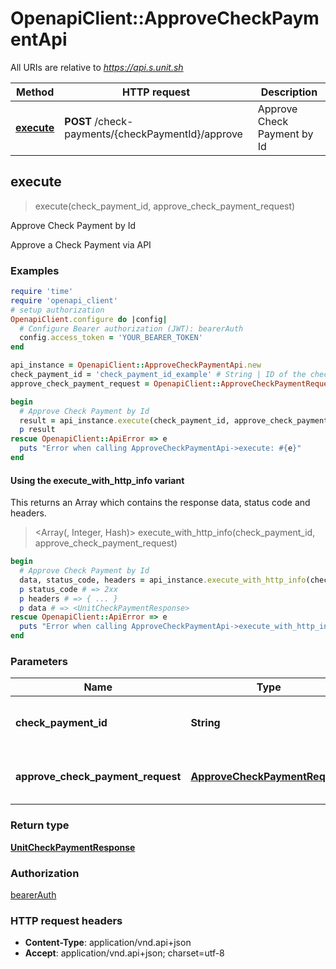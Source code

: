 # OpenapiClient::ApproveCheckPaymentApi

All URIs are relative to *https://api.s.unit.sh*

| Method | HTTP request | Description |
| ------ | ------------ | ----------- |
| [**execute**](ApproveCheckPaymentApi.md#execute) | **POST** /check-payments/{checkPaymentId}/approve | Approve Check Payment by Id |


## execute

> <UnitCheckPaymentResponse> execute(check_payment_id, approve_check_payment_request)

Approve Check Payment by Id

Approve a Check Payment via API 

### Examples

```ruby
require 'time'
require 'openapi_client'
# setup authorization
OpenapiClient.configure do |config|
  # Configure Bearer authorization (JWT): bearerAuth
  config.access_token = 'YOUR_BEARER_TOKEN'
end

api_instance = OpenapiClient::ApproveCheckPaymentApi.new
check_payment_id = 'check_payment_id_example' # String | ID of the check payment to approve
approve_check_payment_request = OpenapiClient::ApproveCheckPaymentRequest.new # ApproveCheckPaymentRequest | Approve Check Payment Request

begin
  # Approve Check Payment by Id
  result = api_instance.execute(check_payment_id, approve_check_payment_request)
  p result
rescue OpenapiClient::ApiError => e
  puts "Error when calling ApproveCheckPaymentApi->execute: #{e}"
end
```

#### Using the execute_with_http_info variant

This returns an Array which contains the response data, status code and headers.

> <Array(<UnitCheckPaymentResponse>, Integer, Hash)> execute_with_http_info(check_payment_id, approve_check_payment_request)

```ruby
begin
  # Approve Check Payment by Id
  data, status_code, headers = api_instance.execute_with_http_info(check_payment_id, approve_check_payment_request)
  p status_code # => 2xx
  p headers # => { ... }
  p data # => <UnitCheckPaymentResponse>
rescue OpenapiClient::ApiError => e
  puts "Error when calling ApproveCheckPaymentApi->execute_with_http_info: #{e}"
end
```

### Parameters

| Name | Type | Description | Notes |
| ---- | ---- | ----------- | ----- |
| **check_payment_id** | **String** | ID of the check payment to approve |  |
| **approve_check_payment_request** | [**ApproveCheckPaymentRequest**](ApproveCheckPaymentRequest.md) | Approve Check Payment Request |  |

### Return type

[**UnitCheckPaymentResponse**](UnitCheckPaymentResponse.md)

### Authorization

[bearerAuth](../README.md#bearerAuth)

### HTTP request headers

- **Content-Type**: application/vnd.api+json
- **Accept**: application/vnd.api+json; charset=utf-8

